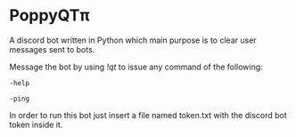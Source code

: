 # PoppyQTπ
A discord bot written in Python which main purpose is to clear user messages sent to bots.

Message the bot by using _!qt <command>_ to issue any command of the following:

    -help
 
    -ping

In order to run this bot just insert a file named token.txt with the discord bot token inside it.
